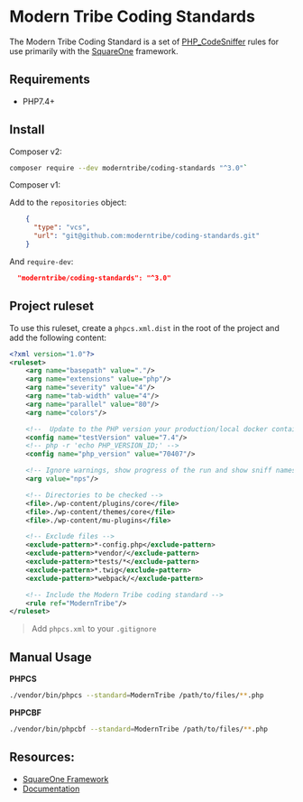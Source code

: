# Modern Tribe Coding Standards

The Modern Tribe Coding Standard is a set of [PHP_CodeSniffer](https://github.com/squizlabs/PHP_CodeSniffer) 
rules for use primarily with the [SquareOne](https://github.com/moderntribe/square-one) framework.

## Requirements

- PHP7.4+

## Install

Composer v2:

```bash
composer require --dev moderntribe/coding-standards "^3.0"`
```

Composer v1:

Add to the `repositories` object:

```json
    {
      "type": "vcs",
      "url": "git@github.com:moderntribe/coding-standards.git"
    }
```

And `require-dev`:

```json
  "moderntribe/coding-standards": "^3.0"
```

## Project ruleset

To use this ruleset, create a `phpcs.xml.dist` in the root of the project and add the following content:

```xml
<?xml version="1.0"?>
<ruleset>
    <arg name="basepath" value="."/>
    <arg name="extensions" value="php"/>
    <arg name="severity" value="4"/>
    <arg name="tab-width" value="4"/>
    <arg name="parallel" value="80"/>
    <arg name="colors"/>

    <!--  Update to the PHP version your production/local docker container runs on -->
    <config name="testVersion" value="7.4"/>
    <!-- php -r 'echo PHP_VERSION_ID;' -->
    <config name="php_version" value="70407"/>

    <!-- Ignore warnings, show progress of the run and show sniff names -->
    <arg value="nps"/>

    <!-- Directories to be checked -->
    <file>./wp-content/plugins/core</file>
    <file>./wp-content/themes/core</file>
    <file>./wp-content/mu-plugins</file>

    <!-- Exclude files -->
    <exclude-pattern>*-config.php</exclude-pattern>
    <exclude-pattern>*vendor/</exclude-pattern>
    <exclude-pattern>*tests/*</exclude-pattern>
    <exclude-pattern>*.twig</exclude-pattern>
    <exclude-pattern>*webpack/</exclude-pattern>

    <!-- Include the Modern Tribe coding standard -->
    <rule ref="ModernTribe"/>
</ruleset>
```

> Add `phpcs.xml` to your `.gitignore`
 
## Manual Usage

**PHPCS**
```bash
./vendor/bin/phpcs --standard=ModernTribe /path/to/files/**.php
```

**PHPCBF**
```bash
./vendor/bin/phpcbf --standard=ModernTribe /path/to/files/**.php
```

## Resources:

- [SquareOne Framework](https://github.com/moderntribe/square-one)
- [Documentation](https://github.com/moderntribe/square-one/blob/main/docs/tooling/phpcs.md)
